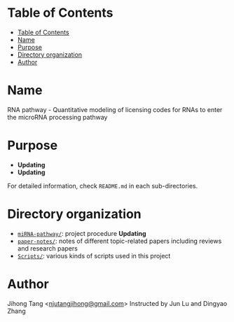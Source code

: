[TOC levels=1-3]: #

# Table of Contents
- [Table of Contents](#table-of-contents)
- [Name](#name)
- [Purpose](#purpose)
- [Directory organization](#directory-organization)
- [Author](#author)

# Name

RNA pathway - Quantitative modeling of licensing codes for RNAs to enter the microRNA processing pathway

# Purpose
* **Updating**
* **Updating**

For detailed information, check `README.md` in each sub-directories.

# Directory organization
* [`miRNA-pathway/`](miRNA-pathway/): project procedure **Updating**
* [`paper-notes/`](paper-notes/): notes of different topic-related papers including reviews and research papers
* [`Scripts/`](Scripts/): various kinds of scripts used in this project

# Author 
Jihong Tang &lt;njutangjihong@gmail.com&gt;
Instructed by Jun Lu and Dingyao Zhang
